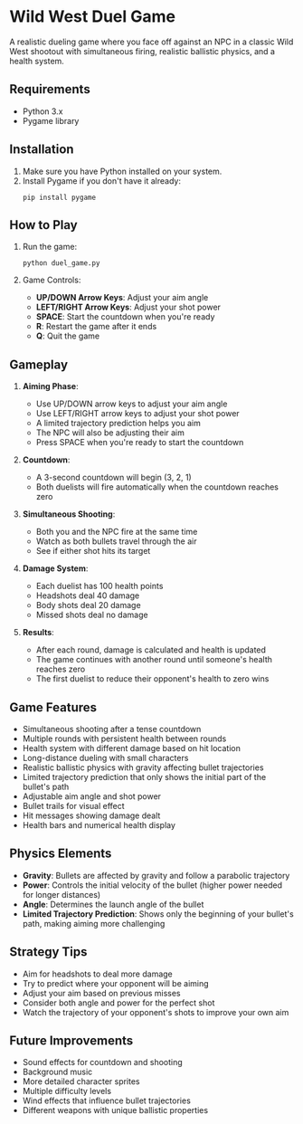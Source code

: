 # Wild West Duel Game

A realistic dueling game where you face off against an NPC in a classic Wild West shootout with simultaneous firing, realistic ballistic physics, and a health system.

## Requirements

- Python 3.x
- Pygame library

## Installation

1. Make sure you have Python installed on your system.
2. Install Pygame if you don't have it already:
   ```
   pip install pygame
   ```

## How to Play

1. Run the game:
   ```
   python duel_game.py
   ```

2. Game Controls:
   - **UP/DOWN Arrow Keys**: Adjust your aim angle
   - **LEFT/RIGHT Arrow Keys**: Adjust your shot power
   - **SPACE**: Start the countdown when you're ready
   - **R**: Restart the game after it ends
   - **Q**: Quit the game

## Gameplay

1. **Aiming Phase**:
   - Use UP/DOWN arrow keys to adjust your aim angle
   - Use LEFT/RIGHT arrow keys to adjust your shot power
   - A limited trajectory prediction helps you aim
   - The NPC will also be adjusting their aim
   - Press SPACE when you're ready to start the countdown

2. **Countdown**:
   - A 3-second countdown will begin (3, 2, 1)
   - Both duelists will fire automatically when the countdown reaches zero

3. **Simultaneous Shooting**:
   - Both you and the NPC fire at the same time
   - Watch as both bullets travel through the air
   - See if either shot hits its target

4. **Damage System**:
   - Each duelist has 100 health points
   - Headshots deal 40 damage
   - Body shots deal 20 damage
   - Missed shots deal no damage

5. **Results**:
   - After each round, damage is calculated and health is updated
   - The game continues with another round until someone's health reaches zero
   - The first duelist to reduce their opponent's health to zero wins

## Game Features

- Simultaneous shooting after a tense countdown
- Multiple rounds with persistent health between rounds
- Health system with different damage based on hit location
- Long-distance dueling with small characters
- Realistic ballistic physics with gravity affecting bullet trajectories
- Limited trajectory prediction that only shows the initial part of the bullet's path
- Adjustable aim angle and shot power
- Bullet trails for visual effect
- Hit messages showing damage dealt
- Health bars and numerical health display

## Physics Elements

- **Gravity**: Bullets are affected by gravity and follow a parabolic trajectory
- **Power**: Controls the initial velocity of the bullet (higher power needed for longer distances)
- **Angle**: Determines the launch angle of the bullet
- **Limited Trajectory Prediction**: Shows only the beginning of your bullet's path, making aiming more challenging

## Strategy Tips

- Aim for headshots to deal more damage
- Try to predict where your opponent will be aiming
- Adjust your aim based on previous misses
- Consider both angle and power for the perfect shot
- Watch the trajectory of your opponent's shots to improve your own aim

## Future Improvements

- Sound effects for countdown and shooting
- Background music
- More detailed character sprites
- Multiple difficulty levels
- Wind effects that influence bullet trajectories
- Different weapons with unique ballistic properties
